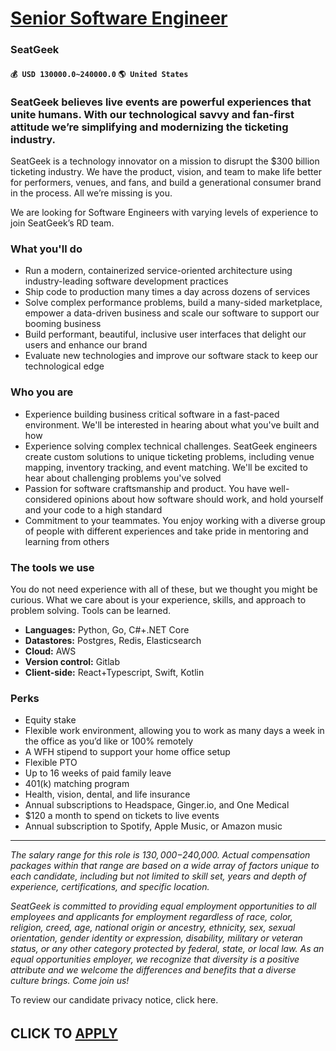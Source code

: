 # [Senior Software Engineer](https://www.remotewlb.com/apply/senior-software-engineer-89621)  
### SeatGeek  
#### `💰 USD 130000.0~240000.0` `🌎 United States`  

### **SeatGeek believes live events are powerful experiences that unite humans. With our technological savvy and fan-first attitude we’re simplifying and modernizing the ticketing industry.**

SeatGeek is a technology innovator on a mission to disrupt the $300 billion ticketing industry. We have the product, vision, and team to make life better for performers, venues, and fans, and build a generational consumer brand in the process. All we’re missing is you.

We are looking for Software Engineers with varying levels of experience to join SeatGeek’s RD team.

###  **What you'll do**

  * Run a modern, containerized service-oriented architecture using industry-leading software development practices
  * Ship code to production many times a day across dozens of services
  * Solve complex performance problems, build a many-sided marketplace, empower a data-driven business and scale our software to support our booming business
  * Build performant, beautiful, inclusive user interfaces that delight our users and enhance our brand
  * Evaluate new technologies and improve our software stack to keep our technological edge

###  **Who you are**

  * Experience building business critical software in a fast-paced environment. We'll be interested in hearing about what you've built and how
  * Experience solving complex technical challenges. SeatGeek engineers create custom solutions to unique ticketing problems, including venue mapping, inventory tracking, and event matching. We'll be excited to hear about challenging problems you've solved
  * Passion for software craftsmanship and product. You have well-considered opinions about how software should work, and hold yourself and your code to a high standard
  * Commitment to your teammates. You enjoy working with a diverse group of people with different experiences and take pride in mentoring and learning from others

###  **The tools we use**

You do not need experience with all of these, but we thought you might be curious. What we care about is your experience, skills, and approach to problem solving. Tools can be learned.

  *  **Languages:** Python, Go, C#+.NET Core 
  * **Datastores:** Postgres, Redis, Elasticsearch
  *  **Cloud:** AWS
  *  **Version control:** Gitlab
  *  **Client-side:** React+Typescript, Swift, Kotlin

###  **Perks**

  * Equity stake
  * Flexible work environment, allowing you to work as many days a week in the office as you’d like or 100% remotely
  * A WFH stipend to support your home office setup
  * Flexible PTO
  * Up to 16 weeks of paid family leave
  * 401(k) matching program
  * Health, vision, dental, and life insurance
  * Annual subscriptions to Headspace, Ginger.io, and One Medical 
  * $120 a month to spend on tickets to live events
  * Annual subscription to Spotify, Apple Music, or Amazon music

* * *

 _The salary range for this role is $130,000-$240,000. Actual compensation packages within that range are based on a wide array of factors unique to each candidate, including but not limited to skill set, years and depth of experience, certifications, and specific location._

 _SeatGeek is committed to providing equal employment opportunities to all employees and applicants for employment regardless of race, color, religion, creed, age, national origin or ancestry, ethnicity, sex, sexual orientation, gender identity or expression, disability, military or veteran status, or any other category protected by federal, state, or local law. As an equal opportunities employer, we recognize that diversity is a positive attribute and we welcome the differences and benefits that a diverse culture brings. Come join us!_

To review our candidate privacy notice, click here.

######

  
## CLICK TO [APPLY](https://www.remotewlb.com/apply/senior-software-engineer-89621)

